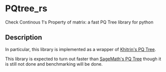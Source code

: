 # PQtree_rs
Check Continous 1's Property of matrix: a fast PQ Tree library for python

## Description
In particular, this library is implemented as a wrapper of [Khitrin's PQ Tree](https://github.com/khitrin/pq-tree-rs).

This library is expected to turn out faster than
[SageMath's PQ Tree](https://github.com/sagemath/sage/blob/develop/src/sage/graphs/pq_trees.py)
though it is still not done and benchmarking will be done.